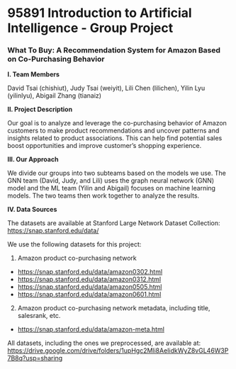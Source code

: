 # 95891 Introduction to Artificial Intelligence - Group Project
### What To Buy: A Recommendation System for Amazon Based on Co-Purchasing Behavior

**I. Team Members**

David Tsai (chishiut), Judy Tsai (weiyit), Lili Chen (lilichen), Yilin Lyu (yilinlyu), Abigail Zhang (tianaiz)

**II. Project Description**

Our goal is to analyze and leverage the co-purchasing behavior of Amazon customers to make product recommendations and uncover patterns and insights related to product associations. This can help find potential sales boost opportunities and improve customer’s shopping experience.

**III. Our Approach**

We divide our groups into two subteams based on the models we use. The GNN team (David, Judy, and Lili) uses the graph neural network (GNN) model and the ML team (Yilin and Abigail) focuses on machine learning models. The two teams then work together to analyze the results.

**IV. Data Sources**

The datasets are available at Stanford Large Network Dataset Collection: https://snap.stanford.edu/data/

We use the following datasets for this project:
1. Amazon product co-purchasing network
- https://snap.stanford.edu/data/amazon0302.html
- https://snap.stanford.edu/data/amazon0312.html
- https://snap.stanford.edu/data/amazon0505.html
- https://snap.stanford.edu/data/amazon0601.html
2. Amazon product co-purchasing network metadata, including title, salesrank, etc.
- https://snap.stanford.edu/data/amazon-meta.html

All datasets, including the ones we preprocessed, are available at: https://drive.google.com/drive/folders/1upHgc2Mli8AeIidkWyZ8vGL46W3P7B8q?usp=sharing

